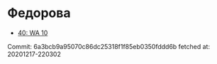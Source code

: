 # Федорова
- [40: WA 10](40.md)

Commit: 6a3bcb9a95070c86dc25318f1f85eb0350fddd6b
 fetched at: 20201217-220302
